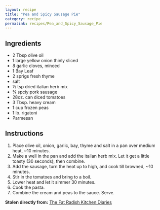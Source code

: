 ```yaml
---
layout: recipe
title: "Pea and Spicy Sausage Pie"
category: recipe
permalink: recipes/Pea_and_Spicy_Sausage_Pie
---
```


## Ingredients
 - 2 Tbsp olive oil
 - 1 large yellow onion thinly sliced
 - 8 garlic cloves, minced
 - 1 Bay Leaf
 - 2 sprigs fresh thyme
 - salt
 - &frac12; tsp dried italian herb mix
 - &frac34; spciy pork sausage
 - 28oz. can diced tomatoes
 - 3 Tbsp. heavy cream
 - 1 cup frozen peas
 - 1 lb. rigatoni
 - Parmesan

## Instructions
1. Place olive oil, onion, garlic, bay, thyme and salt in a pan over medium heat, ~10 minutes.
2. Make a well in the pan and add the italian herb mix. Let it get a little toasty (30 seconds), then combine.
3. Add the sausage, turn the heat up to high, and cook till browned, ~10 minutes.
4. Stir in the tomatoes and bring to a boil.
5. Lower heat and let it simmer 30 minutes.
6. Cook the pasta.
7. Combine the cream and peas to the sauce. Serve.

**Stolen directly from:** [The Fat Radish Kitchen Diaries](http://www.amazon.com/The-Fat-Radish-Kitchen-Diaries/dp/0847843343?tag=food52-20)